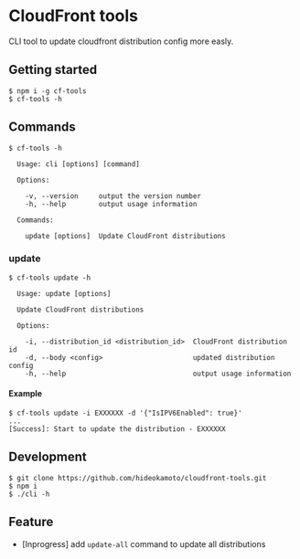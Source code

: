 # CloudFront tools
CLI tool to update cloudfront distribution config more easly.

## Getting started

```
$ npm i -g cf-tools
$ cf-tools -h
```

## Commands

```
$ cf-tools -h

  Usage: cli [options] [command]

  Options:

    -v, --version     output the version number
    -h, --help        output usage information

  Commands:

    update [options]  Update CloudFront distributions
```

### update

```
$ cf-tools update -h

  Usage: update [options]

  Update CloudFront distributions

  Options:

    -i, --distribution_id <distribution_id>  CloudFront distribution id
    -d, --body <config>                      updated distribution config
    -h, --help                               output usage information
```

#### Example

```
$ cf-tools update -i EXXXXXX -d '{"IsIPV6Enabled": true}'
...
[Success]: Start to update the distribution - EXXXXXX
```

## Development

```
$ git clone https://github.com/hideokamoto/cloudfront-tools.git
$ npm i
$ ./cli -h
```

## Feature
- [Inprogress] add `update-all` command to update all distributions

